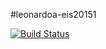 #leonardoa-eis20151

[![Build Status](https://travis-ci.org/leoalonsoyvega/leonardoa-eis20151.svg?branch=master)](https://travis-ci.org/leoalonsoyvega/leonardoa-eis20151)

	
	
